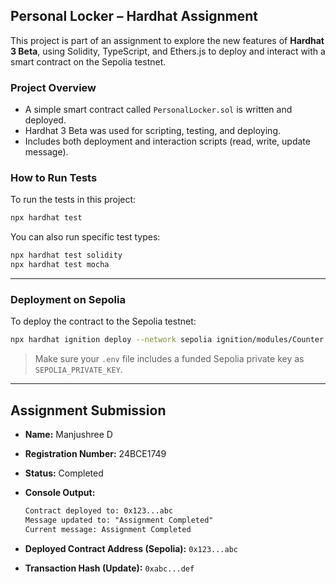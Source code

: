  ## Personal Locker – Hardhat Assignment 

This project is part of an assignment to explore the new features of **Hardhat 3 Beta**, using Solidity, TypeScript, and Ethers.js to deploy and interact with a smart contract on the Sepolia testnet.

### Project Overview

* A simple smart contract called `PersonalLocker.sol` is written and deployed.
* Hardhat 3 Beta was used for scripting, testing, and deploying.
* Includes both deployment and interaction scripts (read, write, update message).


###  How to Run Tests

To run the tests in this project:

```bash
npx hardhat test
```

You can also run specific test types:

```bash 
npx hardhat test solidity
npx hardhat test mocha
```

---

### Deployment on Sepolia

To deploy the contract to the Sepolia testnet:

```bash
npx hardhat ignition deploy --network sepolia ignition/modules/Counter.ts
```

> Make sure your `.env` file includes a funded Sepolia private key as `SEPOLIA_PRIVATE_KEY`.

---

##  Assignment Submission

* **Name:** Manjushree D
* **Registration Number:** 24BCE1749
* **Status:**  Completed
* **Console Output:**

  ```txt
  Contract deployed to: 0x123...abc
  Message updated to: "Assignment Completed"
  Current message: Assignment Completed
  ```
* **Deployed Contract Address (Sepolia):** `0x123...abc`
* **Transaction Hash (Update):** `0xabc...def`

